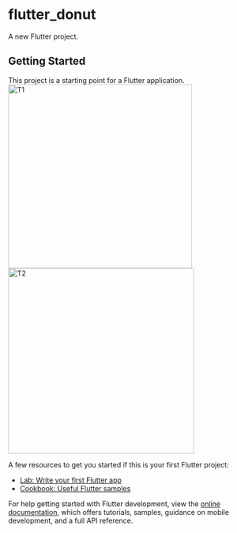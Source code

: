 # flutter_donut

A new Flutter project.

## Getting Started

This project is a starting point for a Flutter application.
<img width="372" alt="T1" src="https://github.com/user-attachments/assets/5f59cba4-2401-473d-86f8-9bb61cc329b0">
<br>
<img width="376" alt="T2" src="https://github.com/user-attachments/assets/34633156-4a61-4c9a-acc4-e31af441dc7a">



A few resources to get you started if this is your first Flutter project:

- [Lab: Write your first Flutter app](https://docs.flutter.dev/get-started/codelab)
- [Cookbook: Useful Flutter samples](https://docs.flutter.dev/cookbook)

For help getting started with Flutter development, view the
[online documentation](https://docs.flutter.dev/), which offers tutorials,
samples, guidance on mobile development, and a full API reference.
